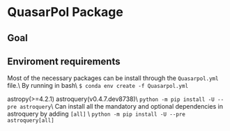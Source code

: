 # QuasarPol Package

## Goal

## Enviroment requirements
Most of the necessary packages can be install through the `Quasarpol.yml` file.\\
By running in bash\\
`$ conda env create -f Quasarpol.yml `

astropy(>=4.2.1)
astroquery(v0.4.7.dev8738)\\
`python -m pip install -U --pre astroquery`\\
Can install all the mandatory and optional dependencies in  astroquery by adding `[all]` \\
`python -m pip install -U --pre astroquery[all]`

## 
